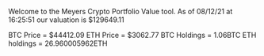 Welcome to the Meyers Crypto Portfolio Value tool. 
As of 08/12/21 at 16:25:51 our valuation is $129649.11 

BTC Price = $44412.09
 ETH Price = $3062.77
BTC Holdings = 1.06BTC
 ETH holdings = 26.960005962ETH 
